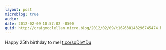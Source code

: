 ```yaml
---
layout: post
microblog: true
audio: 
date: 2012-02-09 10:57:02 -0500
guid: http://craigmcclellan.micro.blog/2012/02/09/t167638143296745474.html
---
```

Happy 25th birthday to me! [t.co/soDIvYDu](http://t.co/soDIvYDu)
